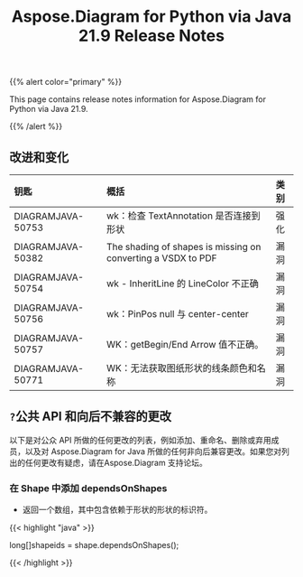 ﻿---
title: Aspose.Diagram for Python via Java 21.9 Release Notes
type: docs
weight: 6
url: /zh/java/aspose-diagram-for-python-via-java-21-9-release-notes/
---
{{% alert color="primary" %}}

This page contains release notes information for Aspose.Diagram for Python via Java 21.9.

{{% /alert %}}
## **改进和变化**  ##

|**钥匙**|**概括**|**类别**|
|:- |:- |:- |
|DIAGRAMJAVA-50753|wk：检查 TextAnnotation 是否连接到形状|强化|
|DIAGRAMJAVA-50382|The shading of shapes is missing on converting a VSDX to PDF|漏洞|
|DIAGRAMJAVA-50754|wk - InheritLine 的 LineColor 不正确|漏洞|
|DIAGRAMJAVA-50756|wk：PinPos null 与 center-center|漏洞|
|DIAGRAMJAVA-50757|WK：getBegin/End Arrow 值不正确。|漏洞|
|DIAGRAMJAVA-50771|WK：无法获取图纸形状的线条颜色和名称|漏洞|
## `?`**公共 API 和向后不兼容的更改**
以下是对公众 API 所做的任何更改的列表，例如添加、重命名、删除或弃用成员，以及对 Aspose.Diagram for Java 所做的任何非向后兼容更改。如果您对列出的任何更改有疑虑，请在Aspose.Diagram 支持论坛。

### **在 Shape 中添加 dependsOnShapes**
- 返回一个数组，其中包含依赖于形状的形状的标识符。



{{< highlight "java" >}}

long[]shapeids = shape.dependsOnShapes();

{{< /highlight >}}